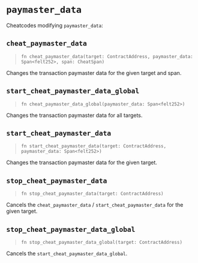 # `paymaster_data`

Cheatcodes modifying `paymaster_data`:

## `cheat_paymaster_data`
> `fn cheat_paymaster_data(target: ContractAddress, paymaster_data: Span<felt252>, span: CheatSpan)`

Changes the transaction paymaster data for the given target and span.

## `start_cheat_paymaster_data_global`
> `fn cheat_paymaster_data_global(paymaster_data: Span<felt252>)`

Changes the transaction paymaster data for all targets.

## `start_cheat_paymaster_data`
> `fn start_cheat_paymaster_data(target: ContractAddress, paymaster_data: Span<felt252>)`

Changes the transaction paymaster data for the given target.

## `stop_cheat_paymaster_data`
> `fn stop_cheat_paymaster_data(target: ContractAddress)`

Cancels the `cheat_paymaster_data` / `start_cheat_paymaster_data` for the given target.

## `stop_cheat_paymaster_data_global`
> `fn stop_cheat_paymaster_data_global(target: ContractAddress)`

Cancels the `start_cheat_paymaster_data_global`.
